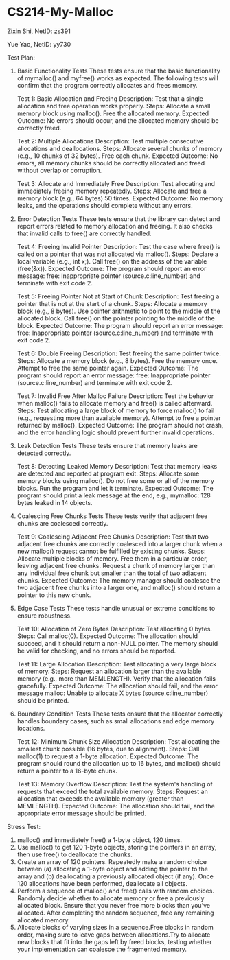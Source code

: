 # CS214-My-Malloc

Zixin Shi, NetID: zs391 

Yue Yao, NetID: yy730

Test Plan:
1. Basic Functionality Tests
    These tests ensure that the basic functionality of mymalloc() and myfree() works as expected. The following tests will confirm that the program correctly allocates and frees memory.
    
    Test 1: Basic Allocation and Freeing
    Description: Test that a single allocation and free operation works properly.
    Steps:
    Allocate a small memory block using malloc().
    Free the allocated memory.
    Expected Outcome: No errors should occur, and the allocated memory should be correctly freed.
    
    Test 2: Multiple Allocations
    Description: Test multiple consecutive allocations and deallocations.
    Steps:
    Allocate several chunks of memory (e.g., 10 chunks of 32 bytes).
    Free each chunk.
    Expected Outcome: No errors, all memory chunks should be correctly allocated and freed without overlap or corruption.
    
    Test 3: Allocate and Immediately Free
    Description: Test allocating and immediately freeing memory repeatedly.
    Steps:
    Allocate and free a memory block (e.g., 64 bytes) 50 times.
    Expected Outcome: No memory leaks, and the operations should complete without any errors.

2. Error Detection Tests
    These tests ensure that the library can detect and report errors related to memory allocation and freeing. It also checks that invalid calls to free() are correctly handled.
    
    Test 4: Freeing Invalid Pointer
    Description: Test the case where free() is called on a pointer that was not allocated via malloc().
    Steps:
    Declare a local variable (e.g., int x;).
    Call free() on the address of the variable (free(&x)).
    Expected Outcome: The program should report an error message: free: Inappropriate pointer (source.c:line_number) and terminate with exit code 2.

    Test 5: Freeing Pointer Not at Start of Chunk
    Description: Test freeing a pointer that is not at the start of a chunk.
    Steps:
    Allocate a memory block (e.g., 8 bytes).
    Use pointer arithmetic to point to the middle of the allocated block.
    Call free() on the pointer pointing to the middle of the block.
    Expected Outcome: The program should report an error message: free: Inappropriate pointer (source.c:line_number) and terminate with exit code 2.

    Test 6: Double Freeing
    Description: Test freeing the same pointer twice.
    Steps:
    Allocate a memory block (e.g., 8 bytes).
    Free the memory once.
    Attempt to free the same pointer again.
    Expected Outcome: The program should report an error message: free: Inappropriate pointer (source.c:line_number) and terminate with exit code 2.

    Test 7: Invalid Free After Malloc Failure
    Description: Test the behavior when malloc() fails to allocate memory and free() is called afterward.
    Steps:
    Test allocating a large block of memory to force malloc() to fail (e.g., requesting more than available memory).
    Attempt to free a pointer returned by malloc().
    Expected Outcome: The program should not crash, and the error handling logic should prevent further invalid operations.

3. Leak Detection Tests
    These tests ensure that memory leaks are detected correctly.
    
    Test 8: Detecting Leaked Memory
    Description: Test that memory leaks are detected and reported at program exit.
    Steps:
    Allocate some memory blocks using malloc().
    Do not free some or all of the memory blocks.
    Run the program and let it terminate.
    Expected Outcome: The program should print a leak message at the end, e.g., mymalloc: 128 bytes leaked in 14 objects.
   
4. Coalescing Free Chunks Tests
    These tests verify that adjacent free chunks are coalesced correctly.
    
    Test 9: Coalescing Adjacent Free Chunks
    Description: Test that two adjacent free chunks are correctly coalesced into a larger chunk when a new malloc() request cannot be fulfilled by existing chunks.
    Steps:
    Allocate multiple blocks of memory.
    Free them in a particular order, leaving adjacent free chunks.
    Request a chunk of memory larger than any individual free chunk but smaller than the total of two adjacent chunks.
    Expected Outcome: The memory manager should coalesce the two adjacent free chunks into a larger one, and malloc() should return a pointer to this new chunk.

5. Edge Case Tests
    These tests handle unusual or extreme conditions to ensure robustness.
    
    Test 10: Allocation of Zero Bytes
    Description: Test allocating 0 bytes.
    Steps:
    Call malloc(0).
    Expected Outcome: The allocation should succeed, and it should return a non-NULL pointer. The memory should be valid for checking, and no errors should be reported.
    
    Test 11: Large Allocation
    Description: Test allocating a very large block of memory.
    Steps:
    Request an allocation larger than the available memory (e.g., more than MEMLENGTH).
    Verify that the allocation fails gracefully.
    Expected Outcome: The allocation should fail, and the error message malloc: Unable to allocate X bytes (source.c:line_number) should be printed.

6. Boundary Condition Tests
    These tests ensure that the allocator correctly handles boundary cases, such as small allocations and edge memory locations.
    
    Test 12: Minimum Chunk Size Allocation
    Description: Test allocating the smallest chunk possible (16 bytes, due to alignment).
    Steps:
    Call malloc(1) to request a 1-byte allocation.
    Expected Outcome: The program should round the allocation up to 16 bytes, and malloc() should return a pointer to a 16-byte chunk.
    
    Test 13: Memory Overflow
    Description: Test the system's handling of requests that exceed the total available memory.
    Steps:
    Request an allocation that exceeds the available memory (greater than MEMLENGTH).
    Expected Outcome: The allocation should fail, and the appropriate error message should be printed.

Stress Test:
1. malloc() and immediately free() a 1-byte object, 120 times.
2. Use malloc() to get 120 1-byte objects, storing the pointers in an array, then use free() to deallocate the chunks.
3. Create an array of 120 pointers. Repeatedly make a random choice between (a) allocating a 1-byte object and adding the pointer to the array and (b) deallocating a previously allocated object (if any). Once 120 allocations have been performed, deallocate all objects.
4. Perform a sequence of malloc() and free() calls with random choices.
Randomly decide whether to allocate memory or free a previously allocated block. Ensure that you never free more blocks than you’ve allocated. After completing the random sequence, free any remaining allocated memory.
5. Allocate blocks of varying sizes in a sequence.Free blocks in random order, making sure to leave gaps between allocations.Try to allocate new blocks that fit into the gaps left by freed blocks, testing whether your implementation can coalesce the fragmented memory.
